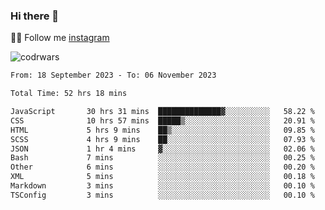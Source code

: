 ### Hi there 👋

👨‍💻 Follow me [instagram](https://instagram.com/an.grsmnko?igshid=ZDdkNTZiNTM=](https://instagram.com/an.grsmnko?igshid=ZDdkNTZiNTM=))

![codrwars](https://www.codewars.com/users/rsschool_c9af20f58c35c696/badges/micro) 

<!--START_SECTION:waka-->

```txt
From: 18 September 2023 - To: 06 November 2023

Total Time: 52 hrs 18 mins

JavaScript       30 hrs 31 mins  ██████████████▓░░░░░░░░░░   58.22 %
CSS              10 hrs 57 mins  █████▒░░░░░░░░░░░░░░░░░░░   20.91 %
HTML             5 hrs 9 mins    ██▒░░░░░░░░░░░░░░░░░░░░░░   09.85 %
SCSS             4 hrs 9 mins    ██░░░░░░░░░░░░░░░░░░░░░░░   07.93 %
JSON             1 hr 4 mins     ▓░░░░░░░░░░░░░░░░░░░░░░░░   02.06 %
Bash             7 mins          ░░░░░░░░░░░░░░░░░░░░░░░░░   00.25 %
Other            6 mins          ░░░░░░░░░░░░░░░░░░░░░░░░░   00.20 %
XML              5 mins          ░░░░░░░░░░░░░░░░░░░░░░░░░   00.18 %
Markdown         3 mins          ░░░░░░░░░░░░░░░░░░░░░░░░░   00.10 %
TSConfig         3 mins          ░░░░░░░░░░░░░░░░░░░░░░░░░   00.10 %
```

<!--END_SECTION:waka-->
